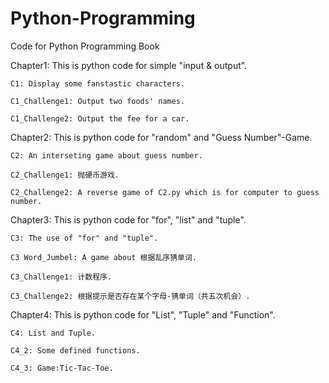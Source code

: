 # Python-Programming
Code for Python Programming Book

Chapter1: This is python code for simple "input & output".

	C1: Display some fanstastic characters.

	C1_Challenge1: Output two foods' names.

	C1_Challenge2: Output the fee for a car.

Chapter2: This is python code for "random" and "Guess Number"-Game.

	C2: An interseting game about guess number.

	C2_Challenge1: 抛硬币游戏.

	C2_Challenge2: A reverse game of C2.py which is for computer to guess number.

Chapter3: This is python code for "for", "list" and "tuple".

	C3: The use of "for" and "tuple".

	C3 Word_Jumbel: A game about 根据乱序猜单词.

	C3_Challenge1: 计数程序.

	C3_Challenge2: 根据提示是否存在某个字母-猜单词（共五次机会）.

Chapter4: This is python code for "List", "Tuple" and "Function".
	
	C4: List and Tuple.

	C4_2: Some defined functions.

	C4_3: Game:Tic-Tac-Toe.
